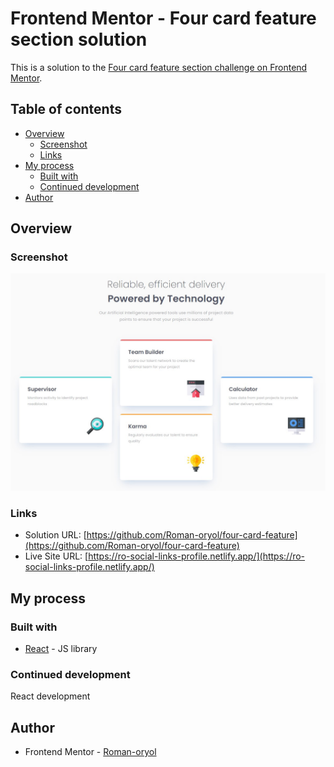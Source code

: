 # Frontend Mentor - Four card feature section solution

This is a solution to the [Four card feature section challenge on Frontend Mentor](https://www.frontendmentor.io/challenges/four-card-feature-section-weK1eFYK).

## Table of contents

- [Overview](#overview)
  - [Screenshot](#screenshot)
  - [Links](#links)
- [My process](#my-process)
  - [Built with](#built-with)
  - [Continued development](#continued-development)
- [Author](#author)

## Overview

### Screenshot

![](./screenshot.jpg)

### Links

- Solution URL: [https://github.com/Roman-oryol/four-card-feature](https://github.com/Roman-oryol/four-card-feature)
- Live Site URL: [https://ro-social-links-profile.netlify.app/](https://ro-social-links-profile.netlify.app/)

## My process

### Built with

- [React](https://reactjs.org/) - JS library

### Continued development

React development

## Author

- Frontend Mentor - [Roman-oryol](https://www.frontendmentor.io/profile/Roman-oryol)
